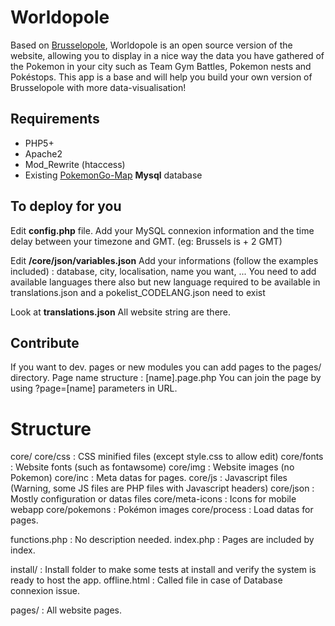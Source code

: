 # Worldopole

Based on [Brusselopole](http://www.brusselopole.be), Worldopole is an open source version of the website, allowing you to display in a nice way the data you have gathered of the Pokemon in your city such as Team Gym Battles, Pokemon nests and Pokéstops. This app is a base and will help you build your own version of Brusselopole with more data-visualisation! 

## Requirements

- PHP5+ 
- Apache2
- Mod_Rewrite (htaccess) 
- Existing [PokemonGo-Map](https://github.com/PokemonGoMap/PokemonGo-Map) **Mysql** database

## To deploy for you

Edit **config.php** file. 
Add your MySQL connexion information and the time delay between your timezone and GMT. (eg: Brussels is + 2 GMT)


Edit **/core/json/variables.json** 
Add your informations (follow the examples included) : database, city, localisation, name you want, ... 
You need to add available languages there also but new language required to be available in translations.json and a pokelist_CODELANG.json need to exist


Look at **translations.json**
All website string are there. 


## Contribute 

If you want to dev. pages or new modules you can add pages to the pages/ directory. 
Page name structure : [name].page.php 
You can join the page by using ?page=[name] parameters in URL. 


# Structure 

core/
core/css 		: CSS minified files (except style.css to allow edit)
core/fonts 		: Website fonts (such as fontawsome)
core/img		: Website images (no Pokemon)
core/inc		: Meta datas for pages. 
core/js 		: Javascript files (Warning, some JS files are PHP files with Javascript headers)
core/json		: Mostly configuration or datas files
core/meta-icons : Icons for mobile webapp 
core/pokemons	: Pokémon images 
core/process 	: Load datas for pages. 

functions.php 	: No description needed. 
index.php		: Pages are included by index. 

install/ 		: Install folder to make some tests at install and verify the system is ready to host the app. 
offline.html	: Called file in case of Database connexion issue. 

pages/ 			: All website pages.

 
